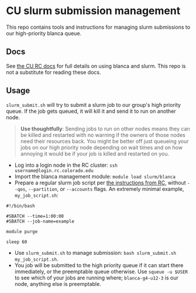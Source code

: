 # CU slurm submission management

This repo contains tools and instructions for managing slurm submissions to our high-priority blanca queue.

## Docs

See [the CU RC docs](https://curc.readthedocs.io/en/latest/clusters/blanca/blanca.html) for full details on using blanca and slurm. This repo is not a substitute for reading these docs.

## Usage

`slurm_submit.sh` will try to submit a slurm job to our group's high priority queue. If the job gets queued, it will kill it and send it to run on another node.

> **Use thoughtfully**: Sending jobs to run on other nodes means they can be killed and restarted with no warning if the owners of those nodes need their resources back. You might be better off just queueing your jobs on our high priority node depending on wait times and on how annoying it would be if your job is killed and restarted on you.

 - Log into a login node in the RC cluster: `ssh username@login.rc.colorado.edu`
 - Import the blanca management module: `module load slurm/blanca`
 - Prepare a regular slurm job script per [the instructions from RC](https://curc.readthedocs.io/en/latest/running-jobs/batch-jobs.html#making-a-job-script), without `--qos`, `--partition`, or `--accounts` flags. An extremely minimal example, `my_job_script.sh`:

```
#!/bin/bash

#SBATCH --time=1:00:00
#SBATCH --job-name=example

module purge

sleep 60
```

- Use `slurm_submit.sh` to manage submission: `bash slurm_submit.sh my_job_script.sh`.
- You job will be submitted to the high priority queue if it can start there immediately, or the preemptable queue otherwise. Use `squeue -u $USER` to see which of your jobs are running where; `blanca-g4-u12-3` is our node, anything else is preemptable.